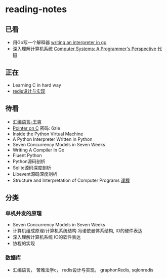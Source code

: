 # reading-notes

## 已看
- 用Go写一个解释器 [writing an interpreter in go](https://github.com/OhBonsai/reading-notes/blob/master/writing-an-interpreter-in-Go/writing-an-interpreter-in-Go.pdf)
- 深入理解计算机系统 [Computer Systems: A Programmer's Perspective](https://github.com/OhBonsai/reading-notes/blob/master/a-programmers-perspective-prentice-hall/a-programmers-perspective-prentice-hall.pdf)  [代码](http://csapp.cs.cmu.edu/public/code.html)

## 正在
- Learning C in hard way
- [redis设计与实现](https://pan.baidu.com/s/1zodfxpfsvzGiW5v7LYWCcQ)

## 待看
- [汇编语言-王爽]() 
- [Pointer on C](https://pan.baidu.com/s/19fO3yW7XSQl4kZpEZwciqQ)  密码: 6zle
- Inside the Python Virtual Machine
- A Python Interpreter Written in Python
- Seven Concurrency Models in Seven Weeks
- Writing A Compiler In Go
- Fluent Python
- Python源码剖析
- Sqlite源码深度剖析
- Libevent源码深度剖析
- Structure and Interpretation of Computer Programs [课程](https://ocw.mit.edu/courses/electrical-engineering-and-computer-science/6-001-structure-and-interpretation-of-computer-programs-spring-2005/video-lectures/)

## 分类

### 单机并发的原理
- Seven Concurrency Models in Seven Weeks
- 计算机组成原理/计算机系统结构  冯诺依曼体系结构, IO的硬件表达
- 深入理解计算机系统 IO的软件表达
- 协程的实现

### 数据库
- 汇编语言， 苦难法学c， redis设计与实现， graphonRedis, sqlonredis
